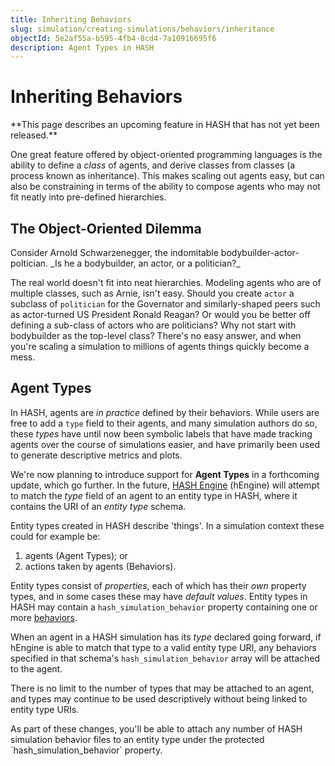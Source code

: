 ```yaml
---
title: Inheriting Behaviors
slug: simulation/creating-simulations/behaviors/inheritance
objectId: 5e2af55a-b595-4fb4-8cd4-7a10916695f6
description: Agent Types in HASH
---
```


# Inheriting Behaviors

<Hint style="warning">
**This page describes an upcoming feature in HASH that has not yet been released.**
</Hint>

One great feature offered by object-oriented programming languages is the ability to define a _class_ of agents, and derive classes from classes \(a process known as inheritance\). This makes scaling out agents easy, but can also be constraining in terms of the ability to compose agents who may not fit neatly into pre-defined hierarchies.

## The Object-Oriented Dilemma

<Hint style="info">
Consider Arnold Schwarzenegger, the indomitable bodybuilder-actor-poltician. _Is he a bodybuilder, an actor, or a politician?_
</Hint>

The real world doesn't fit into neat hierarchies. Modeling agents who are of multiple classes, such as Arnie, isn't easy. Should you create `actor` a subclass of `politician` for the Governator and similarly-shaped peers such as actor-turned US President Ronald Reagan? Or would you be better off defining a sub-class of actors who are politicians? Why not start with bodybuilder as the top-level class? There's no easy answer, and when you're scaling a simulation to millions of agents things quickly become a mess.

## Agent Types

In HASH, agents are _in practice_ defined by their behaviors. While users are free to add a `type` field to their agents, and many simulation authors do so, these _types_ have until now been symbolic labels that have made tracking agents over the course of simulations easier, and have primarily been used to generate descriptive metrics and plots.

We're now planning to introduce support for **Agent Types** in a forthcoming update, which go further. In the future, [HASH Engine](/platform/engine) (hEngine) will attempt to match the _type_ field of an agent to an entity type in HASH, where it contains the URI of an _entity type_ schema.

Entity types created in HASH describe 'things'. In a simulation context these could for example be:

1.  agents \(Agent Types\); or
1.  actions taken by agents \(Behaviors\).

Entity types consist of _properties_, each of which has their _own_ property types, and in some cases these may have _default values_. Entity types in HASH may contain a `hash_simulation_behavior` property containing one or more [behaviors](/docs/simulation/creating-simulations/behaviors).

When an agent in a HASH simulation has its _type_ declared going forward, if hEngine is able to match that type to a valid entity type URI, any behaviors specified in that schema's `hash_simulation_behavior` array will be attached to the agent.

There is no limit to the number of types that may be attached to an agent, and types may continue to be used descriptively without being linked to entity type URIs.

<Hint style="info">
As part of these changes, you'll be able to attach any number of HASH simulation behavior files to an entity type under the protected `hash_simulation_behavior` property.
</Hint>
